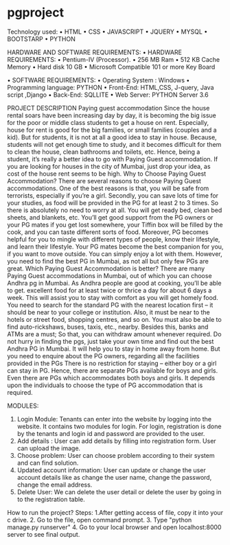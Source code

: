 # pgproject
Technology used:
•	HTML
•	CSS
•	JAVASCRIPT
•	JQUERY
•	MYSQL
•	BOOTSTARP
•	PYTHON

HARDWARE AND SOFTWARE REQUIREMENTS:
•	HARDWARE REQUIREMENTS:
•	Pentium-IV (Processor). 
•	256 MB Ram
•	512 KB Cache Memory
•	Hard disk 10 GB 
•	Microsoft Compatible 101 or more Key Board

•	SOFTWARE REQUIREMENTS:
•	Operating System : Windows
•	Programming  language: PYTHON
•	Front-End: HTML,CSS, J-query, Java script ,Django
•	Back-End: SQLLITE
•	Web Server:  PYTHON Server 3.6




PROJECT DESCRIPTION
Paying guest accommodation 
Since the house rental soars have been increasing day by day, it is becoming the big issue for the poor or middle class students to get a house on rent. Especially, house for rent is good for the big families, or small families (couples and a kid). But for students, it is not at all a good idea to stay in house. Because, students will not get enough time to study, and it becomes difficult for them to clean the house, clean bathrooms and toilets, etc. Hence, being a student, it’s really a better idea to go with Paying Guest accommodation. If you are looking for houses in the city of Mumbai, just drop your idea, as cost of the house rent seems to be high.
 Why to Choose Paying Guest Accommodation?
 There are several reasons to choose Paying Guest accommodations. One of the best reasons is that, you will be safe from terrorists, especially if you’re a girl. Secondly, you can save lots of time for your studies, as food will be provided in the PG for at least 2 to 3 times. So there is absolutely no need to worry at all. You will get ready bed, clean bed sheets, and blankets, etc. You’ll get good support from the PG owners or your PG mates if you get lost somewhere, your Tiffin box will be filled by the cook, and you can taste different sorts of food. Moreover, PG becomes helpful for you to mingle with different types of people, know their lifestyle, and learn their lifestyle. Your PG mates become the best companion for you, if you want to move outside. You can simply enjoy a lot with them. However, you need to find the best PG in Mumbai, as not all but only few PGs are great. Which Paying Guest Accommodation is better? There are many Paying Guest accommodations in Mumbai, out of which you can choose Andhra pg in Mumbai. As Andhra people are good at cooking, you’ll be able to get.
excellent food for at least twice or thrice a day for about 6 days a week. This will assist you to stay with comfort as you will get homely food. You need to search for the standard PG with the nearest location first – it should be near to your college or institution. Also, it must be near to the hotels or street food, shopping centres, and so on. You must also be able to find auto-rickshaws, buses, taxis, etc., nearby. Besides this, banks and ATMs are a must; So that, you can withdraw amount whenever required. Do not hurry in finding the pgs, just take your own time and find out the best Andhra PG in Mumbai. It will help you to stay in home away from home. But you need to enquire about the PG owners, regarding all the facilities provided in the PGs
    There is no restriction for staying – either boy or a girl can stay in PG.   Hence, there are separate PGs available for boys and girls. Even there are PGs which accommodates both boys and girls. It depends upon the individuals to choose the type of PG accommodation that is required. 

MODULES:
1.	Login Module:
Tenants can enter into the website by logging into the website. It contains two modules for login. For login, registration is done by the tenants and login id and password are provided to the user. 
2.	Add details :
User can add details by filling into registration form. User can upload the image.
3.	Choose problem:
User can choose problem according to their system and can find solution.
4.	Updated account information:
User can update or change the user account details like as change the user name, change the password, change the email address.
5.	Delete User:
We can delete the user detail or delete the user by going in to the registration table.

How to run the project?
Steps: 1.After getting access of file, copy it into your c drive. 
2.  Go to the file, open command prompt.
 3. Type "python manage.py runserver" 
4. Go to your local browser and open localhost:8000 server to see final output.
